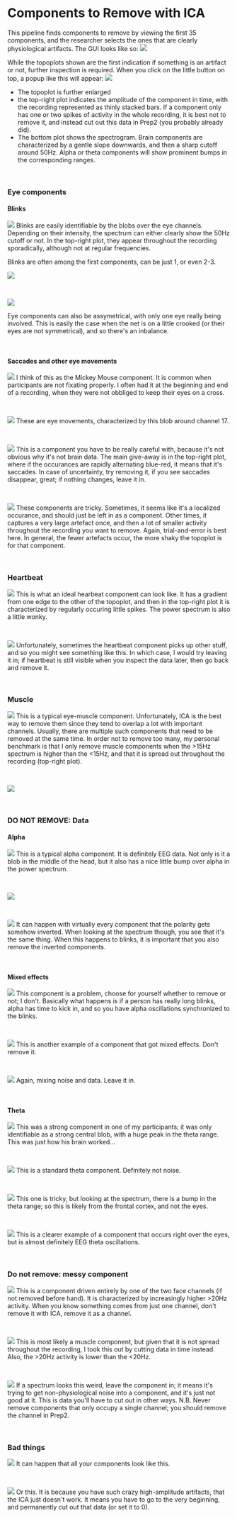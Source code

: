 # Components to Remove with ICA

This pipeline finds components to remove by viewing the first 35 components, and the researcher selects the ones that are clearly physiological artifacts. The GUI looks like so:
![](./images/ICA/Set.PNG)


While the topoplots shown are the first indication if something is an artifact or not, further inspection is required. When you click on the little button on top, a popup like this will appear:
![](./images/ICA/Blinks2.PNG)
- The topoplot is further enlarged
- the top-right plot indicates the amplitude of the component in time, with the recording represented as thinly stacked bars. If a component only has one or two spikes of activity in the whole recording, it is best not to remove it, and instead cut out this data in Prep2 (you probably already did).
- The bottom plot shows the spectrogram. Brain components are characterized by a gentle slope downwards, and then a sharp cutoff around 50Hz. Alpha or theta components will show prominent bumps in the corresponding ranges.



<p>&nbsp;</p>


### Eye components
#### Blinks
![](./images/ICA/Blink1.PNG)
Blinks are easily identifiable by the blobs over the eye channels. Depending on their intensity, the spectrum can either clearly show the 50Hz cutoff or not. In the top-right plot, they appear throughout the recording sporadically, although not at regular frequencies.

Blinks are often among the first components, can be just 1, or even 2-3. 


![](./images/ICA/Blink3.PNG)

<p>&nbsp;</p>

![](./images/ICA/Eyes.PNG)

Eye components can also be assymetrical, with only one eye really being involved. This is easily the case when the net is on a little crooked (or their eyes are not symmetrical), and so there's an inbalance.


<p>&nbsp;</p>

#### Saccades and other eye movements

![](./images/ICA/Eyes2.PNG)
I think of this as the Mickey Mouse component. It is common when participants are not fixating properly. I often had it at the beginning and end of a recording, when they were not obbliged to keep their eyes on a cross. 

<p>&nbsp;</p>

![](./images/ICA/Eyes5.PNG)
These are eye movements, characterized by this blob around channel 17.

<p>&nbsp;</p>

![](./images/ICA/Eyes3.PNG)
This is a component you have to be really careful with, because it's not obvious why it's not brain data. The main give-away is in the top-right plot, where if the occurances are rapidly alternating blue-red, it means that it's saccades. In case of uncertainty, try removing it, if you see saccades disappear, great; if nothing changes, leave it in.


<p>&nbsp;</p>

![](./images/ICA/LocalizedEyes.PNG)
These components are tricky. Sometimes, it seems like it's a localized occurance, and should just be left in as a component. Other times, it captures a very large artefact once, and then a lot of smaller activity throughout the recording you want to remove. Again, trial-and-error is best here. 
In general, the fewer artefacts occur, the more shaky the topoplot is for that component.


<p>&nbsp;</p>

### Heartbeat


![](./images/ICA/Heartbeat.PNG)
This is what an ideal hearbeat component can look like.  It has a gradient from one edge to the other of the topoplot, and then in the top-right plot it is characterized by regularly occuring little spikes. The power spectrum is also a little wonky. 

<p>&nbsp;</p>

![](./images/ICA/Heartbeat2.PNG)
Unfortunately, sometimes the heartbeat component picks up other stuff, and so you might see something like this. In which case, I would try leaving it in; if heartbeat is still visible when you inspect the data later, then go back and remove it.

<p>&nbsp;</p>

### Muscle

![](./images/ICA/Muscle.PNG)
This is a typical eye-muscle component. Unfortunately, ICA is the best way to remove them since they tend to overlap a lot with important channels. Usually, there are multiple such components that need to be removed at the same time. 
In order not to remove too many, my personal benchmark is that I only remove muscle components when the >15Hz spectrum is higher than the <15Hz, and that it is spread out throughout the recording (top-right plot).

<p>&nbsp;</p>

![](./images/ICA/Muscle2.PNG)


<p>&nbsp;</p>


### DO NOT REMOVE: Data

#### Alpha

![](./images/ICA/Alpha.PNG)
This is a typical alpha component. It is definitely EEG data. Not only is it a blob in the middle of the head, but it also has a nice little bump over alpha in the power spectrum.


<p>&nbsp;</p>

![](./images/ICA/Alpha2.PNG)

<p>&nbsp;</p>

![](./images/ICA/InvertedAlpha.PNG)
It can happen with virtually every component that the polarity gets somehow inverted. When looking at the spectrum though, you see that it's the same thing. When this happens to blinks, it is important that you also remove the inverted components.



<p>&nbsp;</p>

#### Mixed effects

![](./images/ICA/AlphaBlinks.PNG)
This component is a problem, choose for yourself whether to remove or not; I don't. Basically what happens is if a person has really long blinks, alpha has time to kick in, and so you have alpha oscillations synchronized to the blinks. 



<p>&nbsp;</p>

![](./images/ICA/Mix.PNG)
This is another example of a component that got mixed effects. Don't remove it. 

<p>&nbsp;</p>

![](./images/ICA/Mix2.PNG)
Again, mixing noise and data. Leave it in. 


<p>&nbsp;</p>



#### Theta

![](./images/ICA/Center.PNG)
This was a strong component in one of my participants; it was only identifiable as a strong central blob, with a huge peak in the theta range. This was just how his brain worked...


<p>&nbsp;</p>

![](./images/ICA/ThetaFront3.PNG)
This is a standard theta component. Definitely not noise. 

<p>&nbsp;</p>



![](./images/ICA/Eye_Theta.PNG)
This one is tricky, but looking at the spectrum, there is a bump in the theta range; so this is likely from the frontal cortex, and not the eyes. 

<p>&nbsp;</p>

![](./images/ICA/OrbitalTheta.PNG)
This is a clearer example of a component that occurs right over the eyes, but is almost definitely EEG theta oscillations. 

<p>&nbsp;</p>

### Do not remove: messy component

![](./images/ICA/Face.PNG)
This is a component driven entirely by one of the two face channels (if not removed before hand). It is characterized by increasingly higher >20Hz activity. When you know something comes from just one channel, don't remove it with ICA, remove it as a channel.


<p>&nbsp;</p>

![](./images/ICA/muscle3.PNG)
This is most likely a muscle component, but given that it is not spread throughout the recording, I took this out by cutting data in time instead. Also, the >20Hz activity is lower than the <20Hz.

<p>&nbsp;</p>

![](./images/ICA/Unknown.PNG)
If a spectrum looks this weird, leave the component in; it means it's trying to get non-physiological noise into a component, and it's just not good at it. This is data you'll have to cut out in other ways.
N.B. Never remove components that only occupy a single channel; you should remove the channel in Prep2. 

<p>&nbsp;</p>

### Bad things

![](./images/ICA/ReallyBad.PNG)
It can happen that all your components look like this. 

<p>&nbsp;</p>

![](./images/ICA/ReallyBad2.PNG)
Or this.  It is because you have such crazy high-amplitude artifacts, that the ICA just doesn't work. It means you have to go to the very beginning, and permanently cut out that data (or set it to 0).

